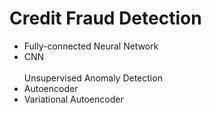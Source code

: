 # Credit Fraud Detection
* Fully-connected Neural Network
* CNN\
\
Unsupervised Anomaly Detection
* Autoencoder
* Variational Autoencoder


